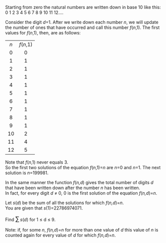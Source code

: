 <p>Starting from zero the natural numbers are written down in base 10 like this:
<br />
0 1 2 3 4 5 6 7 8 9 10 11 12....
</p>
<p>Consider the digit <var>d</var>=1. After we write down each number <var>n</var>, we will update the number of ones that have occurred and call this number <var>f</var>(<var>n</var>,1). The first values for <var>f</var>(<var>n</var>,1), then, are as follows:</p>
<div style="text-align:center;">
<table style="text-align:center;" align="center"><tr><td><var>n</var></td><td><var>f</var>(<var>n</var>,1)</td>
</tr><tr><td>0</td><td>0</td>
</tr><tr><td>1</td><td>1</td>
</tr><tr><td>2</td><td>1</td>
</tr><tr><td>3</td><td>1</td>
</tr><tr><td>4</td><td>1</td>
</tr><tr><td>5</td><td>1</td>
</tr><tr><td>6</td><td>1</td>
</tr><tr><td>7</td><td>1</td>
</tr><tr><td>8</td><td>1</td>
</tr><tr><td>9</td><td>1</td>
</tr><tr><td>10</td><td>2</td>
</tr><tr><td>11</td><td>4</td>
</tr><tr><td>12</td><td>5</td>
</tr></table></div>
<p>Note that <var>f</var>(<var>n</var>,1) never equals 3.
<br />
So the first two solutions of the equation <var>f</var>(<var>n</var>,1)=<var>n</var> are <var>n</var>=0 and <var>n</var>=1. The next solution is <var>n</var>=199981.</p>
<p>In the same manner the function <var>f</var>(<var>n,d</var>) gives the total number of digits <var>d</var> that have been written down after the number <var>n</var> has been written.
<br />
In fact, for every digit <var>d</var> ≠ 0, 0 is the first solution of the equation <var>f</var>(<var>n,d</var>)=<var>n</var>.</p>
<p>Let <var>s</var>(<var>d</var>) be the sum of all the solutions for which <var>f</var>(<var>n,d</var>)=<var>n</var>.
<br />
You are given that <var>s</var>(1)=22786974071.</p>
<p>Find  <span style="font-size:larger;"><span style="font-size:larger;">∑</span></span> <var>s</var>(<var>d</var>) for 1 ≤ d ≤ 9.</p>
<p>Note: if, for some <var>n</var>, <var>f</var>(<var>n,d</var>)=<var>n</var>
 for more than one value of <var>d</var> this value of <var>n</var> is counted again for every value of <var>d</var> for which <var>f</var>(<var>n,d</var>)=<var>n</var>.</p>
